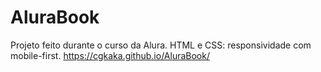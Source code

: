# AluraBook
Projeto feito durante o curso da Alura. HTML e CSS: responsividade com mobile-first.
https://cgkaka.github.io/AluraBook/
